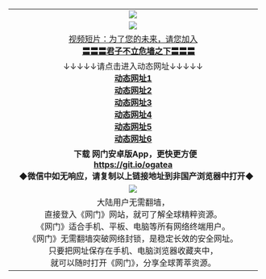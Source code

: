 <table>
  <tr>
    <td align=center><img src="https://github.com/gyhhx/image-upload/blob/master/gypic2-1.jpg" /></td>
  </tr>
    <tr>
  <td align=center><img src="https://github.com/gyhhx/image-upload/blob/master/%E5%BE%AE%E4%BF%A1%E8%AF%B4%E6%98%8E4.jpg" /></td>  
  </tr>
   <tr>
  <td align=center>
  <a href="https://s3.ap-northeast-2.amazonaws.com/ogates/oGate.htm?c816846_2_1&from=gy">视频短片：为了您的未来，请您加入</a><br/>
      <a href="https://gyqxb.azureedge.net/ogST.aspx?from=gy"><b>〓〓〓君子不立危墙之下〓〓〓<br/></a>
      </td>
  </tr>
    <tr>
    <td align=center>↓↓↓↓↓请点击进入动态网址↓↓↓↓↓<br/>
       <b><a href="https://cdn.rawgit.com/ogate/up/master/oGates.htm?from=gy">动态网址1</a><br/>
      <b><a href="https://gypme.azureedge.net/oGate.htm?from=gy-2">动态网址2</a><br/>
      <b><a href="https://s3.eu-central-1.amazonaws.com/ogatef/oGate.htm?from=gy">动态网址3</a><br/>
      <b><a href="https://s3-ap-southeast-2.amazonaws.com/ogatey/oGate.htm?from=gy">动态网址4</a><br/>
      <b><a href="https://s3.ap-northeast-2.amazonaws.com/ogates/oGate.htm?from=gy">动态网址5</a><br/>
      <b><a href="https://s3.ap-south-1.amazonaws.com/ogatem/oGate.htm?from=gy">动态网址6</a><br/>
    </td>
  </tr>
  <tr>
    <td align=center><b>
      下载 网门安卓版App，更快更方便  <br/> 
      <a href="https://raw.githubusercontent.com/ogate/up/master/ogate.apk">https://git.io/ogatea</a><br/>
    <b/>◆微信中如无响应，请复制以上链接地址到非国产浏览器中打开◆<br/>
    </td>
  </tr>
  <tr>
    <td align=center><img src="https://cloud.githubusercontent.com/assets/11880933/15631437/70d0a74e-259d-11e6-946f-6237b4b657bd.jpg"/></td>
  </tr>
  <tr>
    <td align=center>
大陆用户无需翻墙，<br/>
直接登入《网门》网站，就可了解全球精粹资源。<br/>
《网门》适合手机、平板、电脑等所有网络终端用户。<br/>
《网门》无需翻墙突破网络封锁，是稳定长效的安全网址。<br/>
只要把网址保存在手机、电脑浏览器收藏夹中，<br/>
就可以随时打开《网门》，分享全球菁萃资源。<br/>
</td>
  </tr>
</table>    
